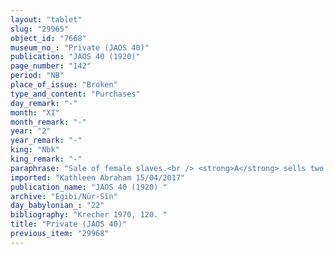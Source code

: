 ```yaml
---
layout: "tablet"
slug: "29965"
object_id: "7668"
museum_no_: "Private (JAOS 40)"
publication: "JAOS 40 (1920)"
page_number: "142"
period: "NB"
place_of_issue: "Broken"
type_and_content: "Purchases"
day_remark: "-"
month: "XI"
month_remark: "-"
year: "2"
year_remark: "-"
king: "Nbk"
king_remark: "-"
paraphrase: "Sale of female slaves.<br /> <strong>A</strong> sells two female slaves, <strong><sup>f</sup>C<sub>1</sub></strong> and her daughter <strong><sup>f</sup>C<sub>2</sub></strong>, to <strong>B</strong> for 16 shekels of silver. Rest broken off. Names of 2+ witnesses. Name of the scribe broken off.<br /> <br /> <strong>A</strong> = &hellip;-zēru-ukīn/&Scaron;ama&scaron;-ēṭir; <strong>B</strong> = &Scaron;ulāya; <strong><sup>f</sup>C<sub>1</sub> </strong>= <sup>f</sup>A&scaron;ar&scaron;i -bītu; <strong><sup>f</sup>C<sub>2</sub> </strong>= <sup>f</sup>Ina-E&rsquo;igikalamma-lūmura&scaron;&scaron;u"
imported: "Kathleen Abraham 15/04/2017"
publication_name: "JAOS 40 (1920) "
archive: "Egibi/Nūr-Sîn"
day_babylonian_: "22"
bibliography: "Krecher 1970, 120. "
title: "Private (JAOS 40)"
previous_item: "29968"
---
```

